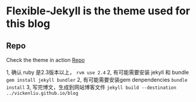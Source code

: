 # Flexible-Jekyll is the theme used for this blog

## Repo

Check the theme in action [Repo](https://github.com/artemsheludko/flexible-jekyll)

1, 确认 ruby 是2.3版本以上， 
`rvm use 2.4`
2, 有可能需要安装 jekyll 和 bundle
`gem install jekyll bundler`
2, 有可能需要安装gem denpendencies
`bundle install`
3, 写完博文，生成到网站博客文件
`jekyll build --destination ../vickenliu.github.io/blog`
